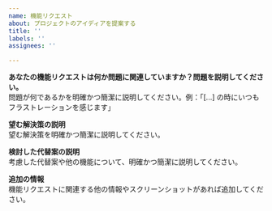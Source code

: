 ```yaml
---
name: 機能リクエスト
about: プロジェクトのアイディアを提案する
title: ''
labels: ''
assignees: ''

---
```


**あなたの機能リクエストは何か問題に関連していますか？問題を説明してください。**  
問題が何であるかを明確かつ簡潔に説明してください。例：「[...] の時にいつもフラストレーションを感じます」

**望む解決策の説明**  
望む解決策を明確かつ簡潔に説明してください。

**検討した代替案の説明**  
考慮した代替案や他の機能について、明確かつ簡潔に説明してください。

**追加の情報**  
機能リクエストに関連する他の情報やスクリーンショットがあれば追加してください。
